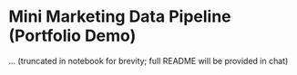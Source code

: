 # Mini Marketing Data Pipeline (Portfolio Demo)
... (truncated in notebook for brevity; full README will be provided in chat)